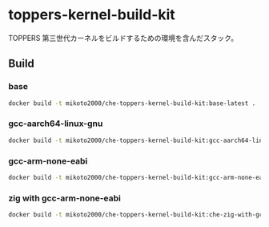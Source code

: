 # toppers-kernel-build-kit

TOPPERS 第三世代カーネルをビルドするための環境を含んだスタック。

## Build

### base

```sh
docker build -t mikoto2000/che-toppers-kernel-build-kit:base-latest .
```

### gcc-aarch64-linux-gnu

```sh
docker build -t mikoto2000/che-toppers-kernel-build-kit:gcc-aarch64-linux-gnu-latest -f Dockerfile_gcc-aarch64-linux-gnu .
```

### gcc-arm-none-eabi

```sh
docker build -t mikoto2000/che-toppers-kernel-build-kit:gcc-arm-none-eabi-latest -f Dockerfile_gcc-arm-none-eabi .
```

### zig with gcc-arm-none-eabi

```sh
docker build -t mikoto2000/che-toppers-kernel-build-kit:che-zig-with-gcc-arm-none-eabi-latest -f Dockerfile_zig-with-gcc-arm-none-eabi .
```

